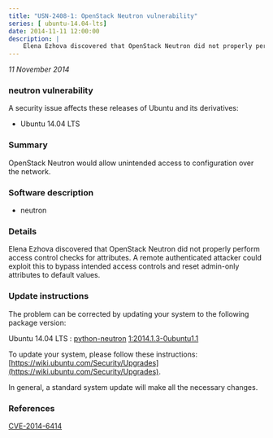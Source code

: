 ```yaml
---
title: "USN-2408-1: OpenStack Neutron vulnerability"
series: [ ubuntu-14.04-lts]
date: 2014-11-11 12:00:00
description: |
    Elena Ezhova discovered that OpenStack Neutron did not properly perform access control checks for attributes. A remote authenticated attacker could exploit this to bypass intended access controls and reset admin-only attributes to default values. 
--- 
```

 
 

*11 November 2014*

### neutron vulnerability

A security issue affects these releases of Ubuntu and its derivatives:

* Ubuntu 14.04 LTS

### Summary

OpenStack Neutron would allow unintended access to configuration over the network.

### Software description

* neutron 

### Details

Elena Ezhova discovered that OpenStack Neutron did not properly perform access control checks for attributes. A remote authenticated attacker could exploit this to bypass intended access controls and reset admin-only attributes to default values. 

### Update instructions

The problem can be corrected by updating your system to the following package version:

Ubuntu 14.04 LTS
 : [python-neutron](https://launchpad.net/ubuntu/+source/neutron) <span> [1:2014.1.3-0ubuntu1.1](https://launchpad.net/ubuntu/+source/neutron/1:2014.1.3-0ubuntu1.1) </span> 

To update your system, please follow these instructions: [https://wiki.ubuntu.com/Security/Upgrades](https://wiki.ubuntu.com/Security/Upgrades).

In general, a standard system update will make all the necessary changes. 

### References

 
 [CVE-2014-6414](http://people.ubuntu.com/~ubuntu-security/cve/CVE-2014-6414)
 

